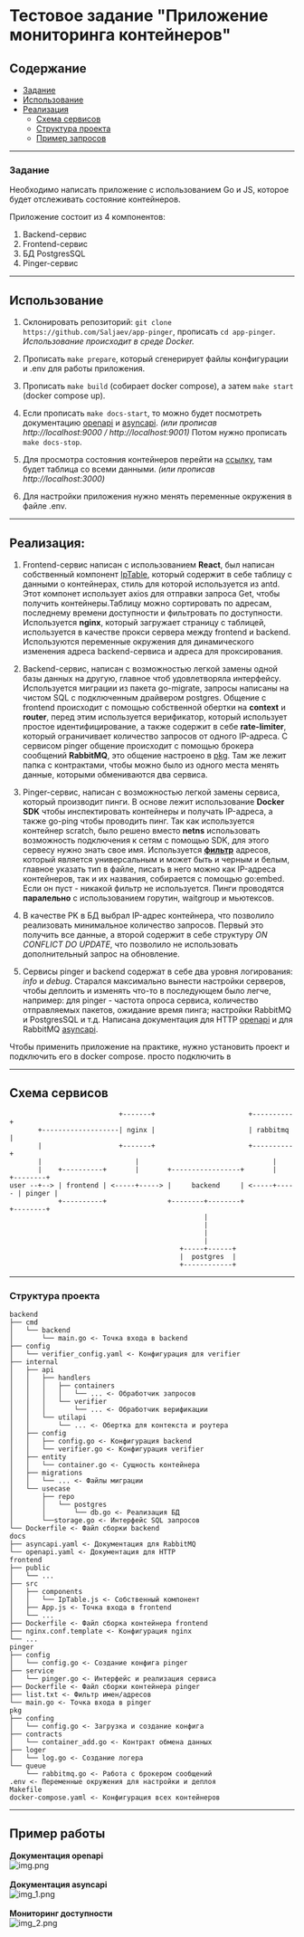 # Тестовое задание "Приложение мониторинга контейнеров"

## Содержание
- [Задание](#задание)
- [Использование](#использование)
- [Реализация](#реализация)
    - [Схема сервисов](#схема-сервисов)
    - [Структура проекта](#структура-проекта)
    - [Пример запросов](#примеры-запросов)

___
### Задание
Необходимо написать приложение с использованием Go и JS, которое будет отслеживать состояние контейнеров.

Приложение состоит из 4 компонентов:
1. Backend-сервис
2. Frontend-сервис 
3. БД PostgresSQL
4. Pinger-сервис

___
## Использование
1. Склонировать репозиторий: ```git clone https://github.com/Saljaev/app-pinger```, прописать ```cd app-pinger```.
   <br>*Использование происходит в среде Docker.*
2. Прописать ```make prepare```, который сгенерирует файлы конфигурации и .env для работы приложения.
3. Прописать ```make build``` (собирает docker compose), а затем ```make start``` (docker compose up).
4. Если прописать ```make docs-start```, то можно будет посмотреть документацию [openapi](http://localhost:9000) и
[asyncapi](http://localhost:9001?url=/docs/asyncapi.yaml). *(или прописав http://localhost:9000 / http://localhost:9001)* Потом нужно прописать ```make docs-stop```.

5. Для просмотра состояния контейнеров перейти на [ссылку](http://localhost:3000), там будет таблица со всеми данными.
*(или прописав http://localhost:3000)*
6. Для настройки приложения нужно менять переменные окружения в файле .env.
___
## Реализация:
1. Frontend-сервис написан с использованием **React**, был написан собственный компонент  [IpTable](frontend/src/components/IpTable.js),
который содержит в себе таблицу с данными о контейнерах, стиль для которой используется из antd. Этот компонет использует
axios для отправки запроса Get, чтобы получить контейнеры.Таблицу можно сортировать по адресам, последнему времени
доступности и фильтровать по доступности.
    Используется **nginx**, который загружает страницу с таблицей, используется в качестве прокси сервера между frontend и backend.
Используются переменные окружения для динамического изменения адреса backend-сервиса и адреса для проксирования.

2. Backend-сервис, написан с возможностью легкой замены одной базы данных на другую, главное чтоб удовлетворяла интерфейсу.
Используется миграции из пакета go-migrate, запросы написаны на чистом SQL с подключенным драйвером postgres.
Общение с frontend происходит с помощью собственной обертки на **context** и **router**, перед этим используется 
верификатор, который использует простое идентифицирование, а также содержит в себе **rate-limiter**, который ограничивает 
количество запросов от одного IP-адреса.
    С сервисом pinger общение происходит с помощью брокера сообщений **RabbitMQ**, это общение настроено в [pkg](pkg/queue).
Там же лежит папка с контрактами, чтобы можно было из одного места менять данные, которыми обмениваются два сервиса.

3. Pinger-сервис, написан с возможностью легкой замены сервиса, который производит пинги. В основе лежит использование 
**Docker SDK** чтобы инспектировать контейнеры и получать IP-адреса, а также go-ping чтобы проводить пинг. Так как используется 
контейнер scratch, было решено вместо **netns** использовать возможность подключения к сетям с помощью SDK, для этого
сервесу нужно знать свое имя. Используется **[фильтр](pinger/list.txt)** адресов, который является универсальным и может
быть и черным и белым, главное указать тип в файле, писать в него можно как IP-адреса контейнеров, так и их названия,
собирается с помощью go:embed. Если он пуст - никакой фильтр не используется. Пинги проводятся **паралельно**
с использованием горутин, waitgroup и мьютексов.

4. В качестве PK в БД выбрал IP-адрес контейнера, что позволило реализовать минимальное количество запросов. Первый это
получить все данные, а второй содержит в себе структуру _ON CONFLICT DO UPDATE_, что позволило не использовать дополнительный
запрос на обновление.

5. Сервисы pinger и backend содержат в себе два уровня логирования: _info_ и _debug_. Старался максимально вынести настройки серверов,
чтобы деплоить и изменять что-то в последующем было легче, например: для pinger - частота опроса сервиса, количество отправляемых пакетов,
ожидание время пинга; настройки RabbitMQ и PostgresSQL и т.д. Написана документация для HTTP [openapi](docs/openapi.yaml)
и для RabbitMQ [asyncapi](docs/asyncapi.yaml).

Чтобы применить приложение на практике, нужно установить проект и подключить его в docker compose.
просто подключить в 
___
## Схема сервисов
```
                           +-------+                       +----------+  
       +-------------------| nginx |                       | rabbitmq |
       |                   +-------+                       +----------+
       |                       |                                 |
       |    +----------+       |       +-----------------+       |      +--------+
user --+--> | frontend | <-----+-----> |     backend     | <-----+----- | pinger |
            +----------+               +--------+--------+              +--------+
                                                |
                                                |
                                                |
                                                |
                                          +-----+------+
                                          |  postgres  |  
                                          +------------+
```  

___
### Структура проекта
```
backend
├── cmd
│   └── backend
│       └── main.go <- Точка входа в backend
├── config
│   └── verifier_config.yaml <- Конфигурация для verifier
├── internal
│   ├── api
│   │   ├── handlers
│   │   │   ├── containers
│   │   │   │   └── ... <- Обработчик запросов
│   │   │   └── verifier
│   │   │       └── ... <- Обработчик верификации
│   │   └── utilapi
│   │       └── ... <- Обертка для контекста и роутера
│   ├── config
│   │   ├── config.go <- Конфигурация backend
│   │   └── verifier.go <- Конфигурация verifier
│   ├── entity
│   │   └── container.go <- Сущность контейнера
│   ├── migrations
│   │   └── ... <- Файлы миграции
│   └── usecase
│       ├── repo
│       │   └── postgres
│       │       └── db.go <- Реализация БД
│       └──storage.go <- Интерфейс SQL запросов
└── Dockerfile <- Файл сборки backend
docs
├── asyncapi.yaml <- Документация для RabbitMQ 
└── openapi.yaml <- Документация для HTTP
frontend
├── public
│   └── ... 
├── src
│   ├── components
│   │   └── IpTable.js <- Собственный компонент
│   ├── App.js <- Точка входа в frontend
│   └── ... 
├── Dockerfile <- Файл сборка контейнера frontend
├── nginx.conf.template <- Конфигурация nginx
└── ...
pinger
├── config
│   └── config.go <- Создание конфига pinger
├── service 
│   └── pinger.go <- Интерфейс и реализация сервиса
├── Dockerfile <- Файл сборки контейнера pinger
├── list.txt <- Фильтр имен/адресов
└── main.go <- Точка входа в pinger
pkg
├── confing
│   └── config.go <- Загрузка и создание конфига
├── contracts
│   └── container_add.go <- Контракт обмена данных
├── loger
│   └── log.go <- Создание логера
└── queue
    └── rabbitmq.go <- Работа с брокером сообщений
.env <- Переменные окружения для настройки и деплоя
Makefile
docker-compose.yaml <- Конфигурация всех контейнеров
```
___

## Пример работы
**Документация openapi**
<br>![img.png](images/openapi.png)<br><br>
**Документация asyncapi**
<br>![img_1.png](images/asyncapi.png)<br><br>
**Мониторинг доступности**
<br>![img_2.png](images/container_monitor.png)<br>


   
